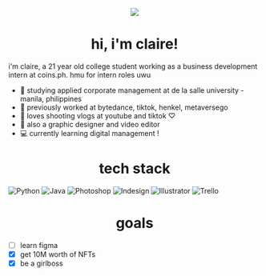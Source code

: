 <p align="center"><img src="https://github.com/images/mona-whisper.gif"></img></p>

<h1 align="center">hi, i'm claire!</h1>

i'm claire, a 21 year old college student working as a business development intern at coins.ph. hmu for intern roles uwu
- 🏹 studying applied corporate management at de la salle university - manila, philippines
- 💼 previously worked at bytedance, tiktok, henkel, metaversego 
- 📸 loves shooting vlogs at youtube and tiktok ♡
- 🎨 also a graphic designer and video editor 
- 💻 currently learning digital management !

<h1 align="center">tech stack</h1>

![Python](https://img.shields.io/badge/python-3670A0?style=for-the-badge&logo=python&logoColor=ffdd54) ![Java](https://img.shields.io/badge/java-%23ED8B00.svg?style=for-the-badge&logo=java&logoColor=white) ![Photoshop](https://img.shields.io/badge/Adobe%20Photoshop-31A8FF.svg?style=for-the-badge&logo=Adobe-Photoshop&logoColor=white) ![Indesign](https://img.shields.io/badge/Adobe%20InDesign-FF3366.svg?style=for-the-badge&logo=Adobe-InDesign&logoColor=white) ![Illustrator](https://img.shields.io/badge/Adobe%20Illustrator-FF9A00.svg?style=for-the-badge&logo=Adobe-Illustrator&logoColor=white) ![Trello](https://img.shields.io/badge/Trello-0052CC.svg?style=for-the-badge&logo=Trello&logoColor=white) 

<h1 align="center">goals</h1>

- [ ] learn figma 
- [x] get 10M worth of NFTs
- [x] be a girlboss
